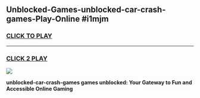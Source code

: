 
## Unblocked-Games-unblocked-car-crash-games-Play-Online #i1mjm
<h3>
<a href="https://news.freeplayer.one?title=unblocked-car-crash-games&ref=3">CLICK TO PLAY</a></h3>
<hr>

<h3>
<a href="https://news.freeplayer.one?title=unblocked-car-crash-games&ref=3">CLICK 2 PLAY</a>
  
</h3>

<a href="https://news.freeplayer.one?title=unblocked-car-crash-games&ref=3"><img src="https://clearcache.store/games.png"></a>


**unblocked-car-crash-games games unblocked: Your Gateway to Fun and Accessible Online Gaming**
